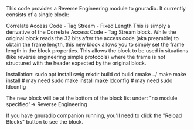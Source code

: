 This code provides a Reverse Engineering module to gnuradio. It currently 
consists of a single block:


Correlate Access Code - Tag Stream - Fixed Length
This is simply a derivative of the Correlate Access Code - Tag Stream block.
While the original block reads the 32 bits after the access code (aka 
preamble) to obtain the frame length, this new block allows you to simply 
set the frame length in the block properties. This allows the block to be 
used in situations (like reverse engineering simple protocols) where the
frame is not structured with the header expected by the original block.


Installation:
sudo apt install swig
mkdir build
cd build
cmake ../
make
make install  # may need sudo make install
make ldconfig # may need sudo ldconfig


The new block will be at the bottom of the block list under:
"no module specified"-> Reverse Engineering

If you have gnuradio companion running, you'll need to click the "Reload 
Blocks" button to see the block.
